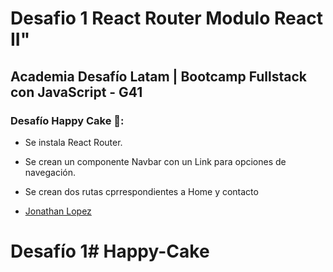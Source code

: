 # Desafio 1 React Router Modulo React II"

## Academia Desafío Latam | Bootcamp Fullstack con JavaScript - G41

### Desafío Happy Cake 🎂:


- Se instala React Router. 
- Se crean un componente Navbar con un Link para opciones de navegación.
- Se crean dos rutas cprrespondientes a Home y contacto

 - [Jonathan Lopez](https://github.com/burgosuc/Happy-Cake)
  

# Desafío 1# Happy-Cake
